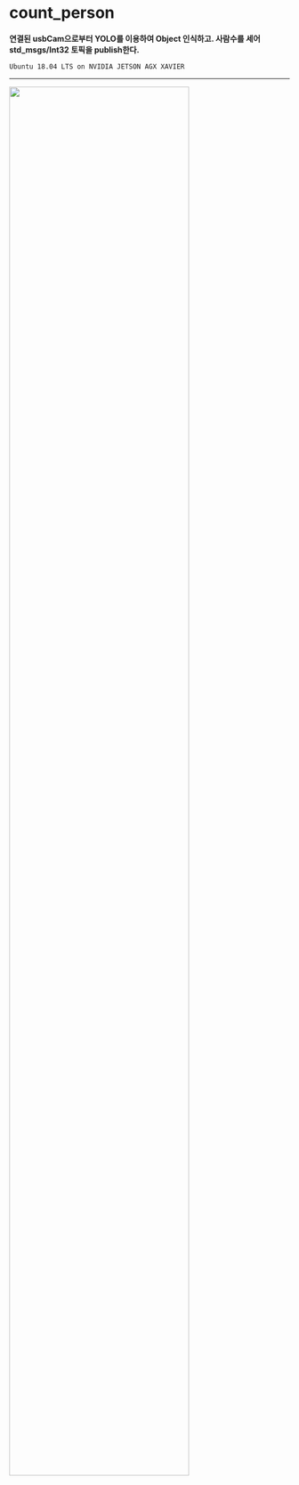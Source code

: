 # <a href="https://github.com/20170375/count_person" style="text-decoration: none">count_person</a>

**연결된 usbCam으로부터 YOLO를 이용하여 Object 인식하고. 사람수를 세어 std_msgs/Int32 토픽을 publish한다.**

    Ubuntu 18.04 LTS on NVIDIA JETSON AGX XAVIER
<hr/>

<img src="https://user-images.githubusercontent.com/62216628/119596640-88e3f500-be1a-11eb-9433-369c1b09a1dd.png" width="80%" align="center">
